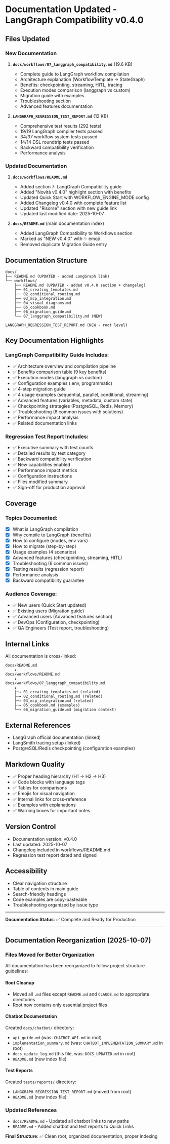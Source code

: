 # Documentation Updated - LangGraph Compatibility v0.4.0

## Files Updated

### New Documentation
1. **`docs/workflows/07_langgraph_compatibility.md`** (19.6 KB)
   - Complete guide to LangGraph workflow compilation
   - Architecture explanation (WorkflowTemplate → StateGraph)
   - Benefits: checkpointing, streaming, HITL, tracing
   - Execution modes comparison (langgraph vs custom)
   - Migration guide with examples
   - Troubleshooting section
   - Advanced features documentation

2. **`LANGGRAPH_REGRESSION_TEST_REPORT.md`** (12 KB)
   - Comprehensive test results (292 tests)
   - 19/19 LangGraph compiler tests passed
   - 34/37 workflow system tests passed
   - 14/14 DSL roundtrip tests passed
   - Backward compatibility verification
   - Performance analysis

### Updated Documentation
1. **`docs/workflows/README.md`**
   - Added section 7: LangGraph Compatibility guide
   - Added "Novità v0.4.0" highlight section with benefits
   - Updated Quick Start with WORKFLOW_ENGINE_MODE config
   - Added Changelog v0.4.0 with complete feature list
   - Updated "Risorse" section with new guide link
   - Updated last modified date: 2025-10-07

2. **`docs/README.md`** (main documentation index)
   - Added LangGraph Compatibility to Workflows section
   - Marked as "NEW v0.4.0" with ✨ emoji
   - Removed duplicate Migration Guide entry

## Documentation Structure

```
docs/
├── README.md (UPDATED - added LangGraph link)
└── workflows/
    ├── README.md (UPDATED - added v0.4.0 section + changelog)
    ├── 01_creating_templates.md
    ├── 02_conditional_routing.md
    ├── 03_mcp_integration.md
    ├── 04_visual_diagrams.md
    ├── 05_cookbook.md
    ├── 06_migration_guide.md
    └── 07_langgraph_compatibility.md (NEW)

LANGGRAPH_REGRESSION_TEST_REPORT.md (NEW - root level)
```

## Key Documentation Highlights

### LangGraph Compatibility Guide Includes:
- ✅ Architecture overview and compilation pipeline
- ✅ Benefits comparison table (9 key benefits)
- ✅ Execution modes (langgraph vs custom)
- ✅ Configuration examples (.env, programmatic)
- ✅ 4-step migration guide
- ✅ 4 usage examples (sequential, parallel, conditional, streaming)
- ✅ Advanced features (variables, metadata, custom state)
- ✅ Checkpointing strategies (PostgreSQL, Redis, Memory)
- ✅ Troubleshooting (6 common issues with solutions)
- ✅ Performance impact analysis
- ✅ Related documentation links

### Regression Test Report Includes:
- ✅ Executive summary with test counts
- ✅ Detailed results by test category
- ✅ Backward compatibility verification
- ✅ New capabilities enabled
- ✅ Performance impact metrics
- ✅ Configuration instructions
- ✅ Files modified summary
- ✅ Sign-off for production approval

## Coverage

### Topics Documented:
- [x] What is LangGraph compilation
- [x] Why compile to LangGraph (benefits)
- [x] How to configure (modes, env vars)
- [x] How to migrate (step-by-step)
- [x] Usage examples (4 scenarios)
- [x] Advanced features (checkpointing, streaming, HITL)
- [x] Troubleshooting (6 common issues)
- [x] Testing results (regression report)
- [x] Performance analysis
- [x] Backward compatibility guarantee

### Audience Coverage:
- ✅ New users (Quick Start updated)
- ✅ Existing users (Migration guide)
- ✅ Advanced users (Advanced features section)
- ✅ DevOps (Configuration, checkpointing)
- ✅ QA Engineers (Test report, troubleshooting)

## Internal Links

All documentation is cross-linked:

```
docs/README.md
    ↓
docs/workflows/README.md
    ↓
docs/workflows/07_langgraph_compatibility.md
    ↓
    ├─→ 01_creating_templates.md (related)
    ├─→ 02_conditional_routing.md (related)
    ├─→ 03_mcp_integration.md (related)
    ├─→ 05_cookbook.md (examples)
    └─→ 06_migration_guide.md (migration context)
```

## External References

- LangGraph official documentation (linked)
- LangSmith tracing setup (linked)
- PostgreSQL/Redis checkpointing (configuration examples)

## Markdown Quality

- ✅ Proper heading hierarchy (H1 → H2 → H3)
- ✅ Code blocks with language tags
- ✅ Tables for comparisons
- ✅ Emojis for visual navigation
- ✅ Internal links for cross-reference
- ✅ Examples with explanations
- ✅ Warning boxes for important notes

## Version Control

- Documentation version: v0.4.0
- Last updated: 2025-10-07
- Changelog included in workflows/README.md
- Regression test report dated and signed

## Accessibility

- Clear navigation structure
- Table of contents in main guide
- Search-friendly headings
- Code examples are copy-pasteable
- Troubleshooting organized by issue type

---

**Documentation Status**: ✅ Complete and Ready for Production

---

## Documentation Reorganization (2025-10-07)

### Files Moved for Better Organization

All documentation has been reorganized to follow project structure guidelines:

#### Root Cleanup
- Moved all `.md` files except `README.md` and `CLAUDE.md` to appropriate directories
- Root now contains only essential project files

#### Chatbot Documentation
Created `docs/chatbot/` directory:
- `api_guide.md` (was: `CHATBOT_API.md` in root)
- `implementation_summary.md` (was: `CHATBOT_IMPLEMENTATION_SUMMARY.md` in root)
- `docs_update_log.md` (this file, was: `DOCS_UPDATED.md` in root)
- `README.md` (new index file)

#### Test Reports
Created `tests/reports/` directory:
- `LANGGRAPH_REGRESSION_TEST_REPORT.md` (moved from root)
- `README.md` (new index file)

### Updated References
- `docs/README.md` - Updated all chatbot links to new paths
- `README.md` - Added chatbot and test reports to Quick Links

**Final Structure**: ✅ Clean root, organized documentation, proper indexing
